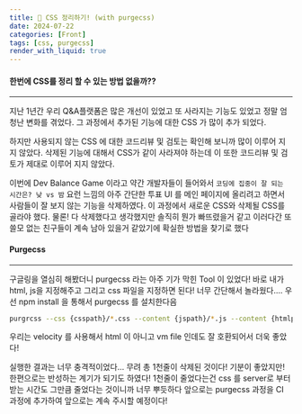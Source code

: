 ```yaml
---
title: 🍥 CSS 정리하기! (with purgecss)
date: 2024-07-22
categories: [Front]
tags: [css, purgecss]
render_with_liquid: true
---
```

#### 한번에 CSS를 정리 할 수 있는 방법 없을까??
---
지난 1년간 우리 Q&A플랫폼은 많은 개선이 있었고 또 사라지는 기능도 있었고 정말 엄청난 변화를 겪었다. 그 과정에서 추가된 기능에 대한 CSS 가 많이 추가 되었다.

하지만 사용되지 않는 CSS 에 대한 코드리뷰 및 검토는 확인해 보니까 많이 이루어 지지 않았다. 
삭제된 기능에 대해서 CSS가 같이 사라져야 하는데 이 또한 코드리뷰 및 검토가 제대로 이루어 지지 않았다.

이번에 Dev Balance Game 이라고 약간 개발자들이 들어와서 `코딩에 집중이 잘 되는 시간은? 낮 vs 밤` 요런 느낌의 아주 간단한 투표 UI 를 메인 페이지에 올리려고 하면서 사람들이 잘 보지 않는 기능을 삭제하였다. 이 과정에서 새로운 CSS와 삭제될 CSS를 골라야 했다. 물론! 다 삭제했다고 생각했지만 솔직히 뭔가 빠뜨렸을거 같고 이러다간 또 쓸모 없는 친구들이 계속 남아 있을거 같았기에 확실한 방법을 찾기로 했다

#### Purgecss
---
구글링을 열심히 해봤더니 purgecss 라는 아주 기가 막힌 Tool 이 있었다!
바로 내가 html, js을 지정해주고 그리고 css 파일을 지정하면  된다! 너무 간단해서 놀라웠다....
우선 npm install 을 통해서 purgecss 를 설치한다음

```bash
purgrcss --css {csspath}/*.css --content {jspath}/*.js --content {htmlpath}/*.vm --output {csspath}
```

우리는 velocity 를 사용해서 html 이 아니고 vm file 인데도 잘 호환되어서 더욱 좋았다!

실행한 결과는 너무 충격적이었다...
무려 총 1천줄이 삭제된 것이다! 기분이 좋았지만! 한편으로는 반성하는 계기가 되기도 하였다!
1천줄이 줄었다는건 css 를 server로 부터 받는 시간도 그만큼 줄었다는 것이니까 너무 뿌듯하다
앞으로는 purgecss 과정을 CI 과정에 추가하여 앞으로는 계속 주시할 예정이다!